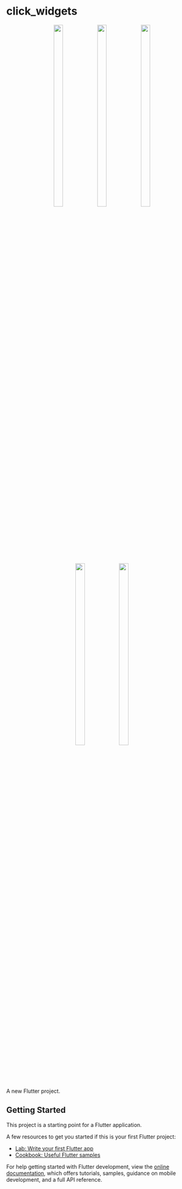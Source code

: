 # click_widgets




<p align="center">
  <img src = "https://github.com/mayuuu05/widgets/assets/149376263/1ed787c9-c13a-49f5-b56d-98afd52df3e1" width=22% height=35% >
   <img src = "https://github.com/mayuuu05/widgets/assets/149376263/b06266bf-f392-4d7a-a006-55021dd10453" width=22% height=35% >
   <img src = "https://github.com/mayuuu05/widgets/assets/149376263/975b4af2-72e1-4492-9d0f-13ce1558152b" width=22% height=35% >
  <br>
</br>
 <br>
</br>
   <img src = "https://github.com/mayuuu05/widgets/assets/149376263/bc8339f4-edb8-4554-867b-027acee05099" width=22% height=35% >
    <img src = "https://github.com/mayuuu05/click_widgets/assets/149376263/e32b4191-58a9-4650-8ce0-697f82cf5431" width=22% height=35% >


</p>


A new Flutter project.

## Getting Started

This project is a starting point for a Flutter application.

A few resources to get you started if this is your first Flutter project:

- [Lab: Write your first Flutter app](https://docs.flutter.dev/get-started/codelab)
- [Cookbook: Useful Flutter samples](https://docs.flutter.dev/cookbook)

For help getting started with Flutter development, view the
[online documentation](https://docs.flutter.dev/), which offers tutorials,
samples, guidance on mobile development, and a full API reference.
